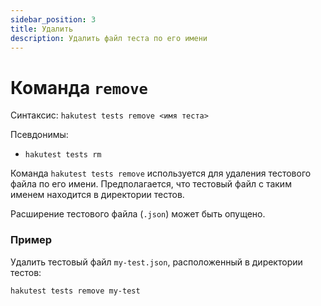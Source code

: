 ```yaml
---
sidebar_position: 3
title: Удалить
description: Удалить файл теста по его имени
---
```


# Команда `remove`

Синтаксис: `hakutest tests remove <имя теста>`

Псевдонимы:

-   `hakutest tests rm`

Команда `hakutest tests remove` используется для удаления тестового файла по его имени. Предполагается, что тестовый файл с таким именем находится в директории тестов.

Расширение тестового файла (`.json`) может быть опущено.

### Пример

Удалить тестовый файл `my-test.json`, расположенный в директории тестов:

```shell
hakutest tests remove my-test
```
